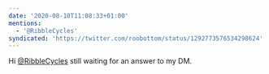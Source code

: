 ```yaml
---
date: '2020-08-10T11:08:33+01:00'
mentions:
  - '@RibbleCycles'
syndicated: 'https://twitter.com/roobottom/status/1292773576534298624'
---
```

Hi [@RibbleCycles](https://twitter.com/@RibbleCycles) still waiting for an answer to my DM.
